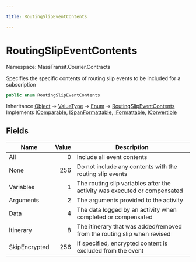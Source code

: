 ```yaml
---

title: RoutingSlipEventContents

---
```


# RoutingSlipEventContents

Namespace: MassTransit.Courier.Contracts

Specifies the specific contents of routing slip events to be included for a subscription

```csharp
public enum RoutingSlipEventContents
```

Inheritance [Object](https://learn.microsoft.com/en-us/dotnet/api/system.object) → [ValueType](https://learn.microsoft.com/en-us/dotnet/api/system.valuetype) → [Enum](https://learn.microsoft.com/en-us/dotnet/api/system.enum) → [RoutingSlipEventContents](../masstransit-courier-contracts/routingslipeventcontents)<br/>
Implements [IComparable](https://learn.microsoft.com/en-us/dotnet/api/system.icomparable), [ISpanFormattable](https://learn.microsoft.com/en-us/dotnet/api/system.ispanformattable), [IFormattable](https://learn.microsoft.com/en-us/dotnet/api/system.iformattable), [IConvertible](https://learn.microsoft.com/en-us/dotnet/api/system.iconvertible)

## Fields

| Name | Value | Description |
| --- | --: | --- |
| All | 0 | Include all event contents |
| None | 256 | Do not include any contents with the routing slip events |
| Variables | 1 | The routing slip variables after the activity was executed or compensated |
| Arguments | 2 | The arguments provided to the activity |
| Data | 4 | The data logged by an activity when completed or compensated |
| Itinerary | 8 | The itinerary that was added/removed from the routing slip when revised |
| SkipEncrypted | 256 | If specified, encrypted content is excluded from the event |

